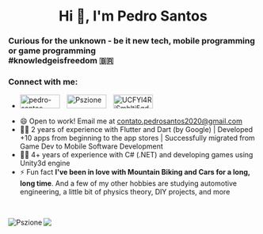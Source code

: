 <h1 align="center">Hi 👋, I'm Pedro Santos</h1>
<h3>Curious for the unknown - be it new tech, mobile programming or game programming <br />#knowledgeisfreedom   🇧🇷</h3>

<!-- ![GitHub followers](https://img.shields.io/github/followers/Pszione?logo=GitHub&style=for-the-badge)-->

<h3>Connect with me:</h3>

<ul>
<li>
  <a href="https://www.linkedin.com/in/pedro-santos-4000/" target="blank"><img src="https://upload.wikimedia.org/wikipedia/commons/0/01/LinkedIn_Logo.svg" alt="pedro-santos-4000" height="28" width="80" /></a>&emsp;<a href="https://linktr.ee/Pszione" target="blank"><img src="https://upload.wikimedia.org/wikipedia/commons/0/0a/Linktree.svg" alt="Pszione" height="28" width="80" /></a>&emsp;<a href="https://www.youtube.com/channel/UCFYl4RiSmhlti5qd5R9Eu0w" target="blank"><img src="https://upload.wikimedia.org/wikipedia/commons/b/b8/YouTube_Logo_2017.svg" alt="UCFYl4RiSmhlti5qd5R9Eu0w" height="28" width="80" /></a>
</li>
</ul>

- 😄 Open to work! Email me at contato.pedrosantos2020@gmail.com
- 🧑‍💻 2 years of experience with Flutter and Dart (by Google) | Developed +10 apps from beginning to the app stores | Successfully migrated from Game Dev to Mobile Software Development
- 🧑‍💻 4+ years of experience with C# (.NET) and developing games using Unity3d engine
- ⚡ Fun fact **I've been in love with Mountain Biking and Cars for a long, long time**. And a few of my other hobbies are studying automotive engineering, a little bit of physics theory, DIY projects, and more

<br />

<p><img align="left" unselectable="on" src="https://github-readme-stats.vercel.app/api/top-langs/?username=Pszione&layout=compact&hide=html&card_width=230" alt="Pszione" />
<a href="https://github.com/Pszione/flutter_banking_pay_responsive" target="blank"><img align="left" src="https://github-readme-stats.vercel.app/api/pin/?username=Pszione&repo=flutter_banking_pay_responsive&show_owner=true" /></a></p>


<!-- <p><img align="center" src="https://github-readme-stats.vercel.app/api?username=Pszione&show_icons=true" alt="Pszione" /></p> -->

<!--

Here are some ideas to get you started:

- 🔭 I’m currently working on ...
- 🌱 I’m currently learning ...
- 👯 I’m looking to collaborate on ...
- 🤔 I’m looking for help with ...
- 💬 Ask me about ...
- 📫 How to reach me: ...
- 😄 Pronouns: ...
- ⚡ Fun fact: ...
-->
